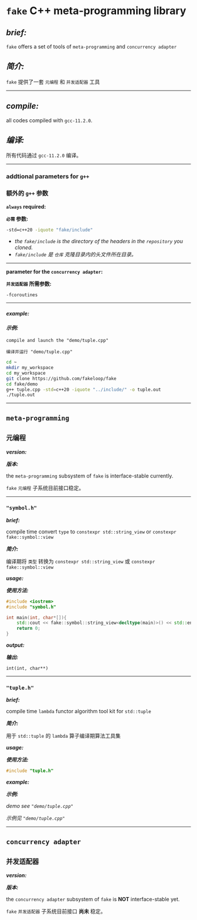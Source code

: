 # `fake` C++ meta-programming library

## ***brief:***

`fake` offers a set of tools of `meta-programming`<!--, `stateful meta-programming`--> and `concurrency adapter`

## ***简介:***

`fake` 提供了一套 `元编程`<!--, `有状态元编程`--> 和 `并发适配器` 工具

---

## ***compile:***

all codes compiled with `gcc-11.2.0`.

## ***编译:***

所有代码通过 `gcc-11.2.0` 编译。

---

### addtional parameters for `g++`

### 额外的 `g++` 参数

**`always` required:**

**`必需` 参数:**

```sh
-std=c++20 -iquote "fake/include"
```

- *the `fake/include` is the directory of the headers in the `repository` you cloned.*
- *`fake/include` 是 `仓库` 克隆目录内的头文件所在目录。*

---

<!---- >

**parameter for the `stateful meta-programming`:**

**`有状态元编程` 所需参数:**

```sh
-Wno-non-template-friend
```

---

<!---->

**parameter for the `concurrency adapter`:**

**`并发适配器` 所需参数:**

```sh
-fcoroutines
```

---

#### ***example:***

#### ***示例:***

`compile and launch the "demo/tuple.cpp"`

`编译并运行 "demo/tuple.cpp"`

```sh
cd ~
mkdir my_workspace
cd my_workspace
git clone https://github.com/fakeloop/fake
cd fake/demo
g++ tuple.cpp -std=c++20 -iquote "../include/" -o tuple.out
./tuple.out
```

<!---- >
***warning:***

***警告:***

the `stateful meta-programming` is some sort of **black magic**, which has always been ***controversial***.

`有状态元编程` 是一种 **黑魔法**, 一直以来都存在 ***争议***。

<!---->

---

## `meta-programming`

## `元编程`

***version:***

***版本:***

the `meta-programming` subsystem of `fake` is interface-stable currently.

`fake` `元编程` 子系统目前接口稳定。

---

<!---- >

### `"is_valid.h"`

---

### `"traits.h"`

---

<!---->

### `"symbol.h"`

***brief:***

compile time convert `type` to `constexpr std::string_view` or `constexpr fake::symbol::view`

***简介:***

编译期将 `类型` 转换为 `constexpr std::string_view` 或 `constexpr fake::symbol::view`

***usage:***

***使用方法:***

```c++
#include <iostrem>
#include "symbol.h"

int main(int, char*[]){
    std::cout << fake::symbol::string_view<decltype(main)>() << std::endl;
    return 0;
}
```

***output:***

***输出:***

```plain
int(int, char**)
```

---

<!---- >

### `"functor_info.h"`

---

<!---->

### `"tuple.h"`

***brief:***

compile time `lambda` functor algorithm tool kit for `std::tuple`

***简介:***

用于 `std::tuple` 的 `lambda` 算子编译期算法工具集

***usage:***

***使用方法:***

```c++
#include "tuple.h"
```

***example:***

***示例:***

*demo see `"demo/tuple.cpp"`*

*示例见 `"demo/tuple.cpp"`*

---

<!---- >

## `stateful meta-programming`

## `有状态元编程`

---

<!---->

## `concurrency adapter`

## `并发适配器`

***version:***

***版本:***

the `concurrency adapter` subsystem of `fake` is **NOT** interface-stable yet.

`fake` `并发适配器` 子系统目前接口 **尚未** 稳定。
